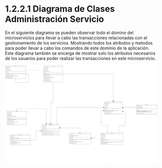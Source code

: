 # 1.2.2.1 Diagrama de Clases Administración Servicio

En el siguiente diagrama se pueden observar todo el domino del microservicios para llevar a cabo las transacciones relacionadas con el gestionamiento de los servicios. Mostrando todos los atributos y metodos para poder llevar a cabo los comandos de este dominio de la aplicación. Este diagrama también se encarga de mostrar solo los atributos necesarios de los usuarios para poder realizar las transacciones en este microservicio.

![Diagrama de Clases Administración de Usuarios](https://github.com/F3liP3L/Software2-QuickJob-Documentacion/blob/main/assets/diagrama-clases/Diagrama-de-clases-Administrador-servicios.png)
